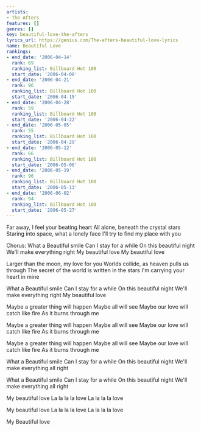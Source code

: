 ```yaml
---
artists:
- The Afters
features: []
genres: []
key: beautiful-love-the-afters
lyrics_url: https://genius.com/The-afters-beautiful-love-lyrics
name: Beautiful Love
rankings:
- end_date: '2006-04-14'
  rank: 69
  ranking_list: Billboard Hot 100
  start_date: '2006-04-08'
- end_date: '2006-04-21'
  rank: 96
  ranking_list: Billboard Hot 100
  start_date: '2006-04-15'
- end_date: '2006-04-28'
  rank: 59
  ranking_list: Billboard Hot 100
  start_date: '2006-04-22'
- end_date: '2006-05-05'
  rank: 55
  ranking_list: Billboard Hot 100
  start_date: '2006-04-29'
- end_date: '2006-05-12'
  rank: 66
  ranking_list: Billboard Hot 100
  start_date: '2006-05-06'
- end_date: '2006-05-19'
  rank: 96
  ranking_list: Billboard Hot 100
  start_date: '2006-05-13'
- end_date: '2006-06-02'
  rank: 94
  ranking_list: Billboard Hot 100
  start_date: '2006-05-27'
---
```

Far away, I feel your beating heart
All alone, beneath the crystal stars
Staring into space, what a lonely face
I'll try to find my place with you

Chorus:
What a Beautiful smile
Can I stay for a while
On this beautiful night
We'll make everything right
My beautiful love
My beautiful love

Larger than the moon, my love for you
Worlds collide, as heaven pulls us through
The secret of the world is written in the stars
I'm carrying your heart in mine

What a Beautiful smile
Can I stay for a while
On this beautiful night
We'll make everything right
My beautiful love

Maybe a greater thing will happen
Maybe all will see
Maybe our love will catch like fire
As it burns through me

Maybe a greater thing will happen
Maybe all will see
Maybe our love will catch like fire
As it burns through me

Maybe a greater thing will happen
Maybe all will see
Maybe our love will catch like fire
As it burns through me

What a Beautiful smile
Can I stay for a while
On this beautiful night
We'll make everything all right

What a Beautiful smile
Can I stay for a while
On this beautiful night
We'll make everything all right

My beautiful love
La la la la love
La la la la love

My beautiful love
La la la la love
La la la la love

My Beautiful love

